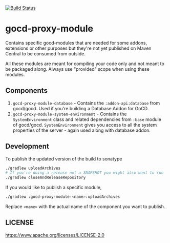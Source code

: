 [![Build Status](https://travis-ci.org/ashwanthkumar/gocd-proxy-module.svg?branch=master)](https://travis-ci.org/ashwanthkumar/gocd-proxy-module)
# gocd-proxy-module

Contains specific gocd-modules that are needed for some addons, extensions or other purposes but they're not yet published on Maven Central to be consumed from outside. 

All these modules are meant for compiling your code only and not meant to be packaged along. Always use "provided" scope when using these modules.

## Components

1. `gocd-proxy-module-database` - Contains the `:addon-api:database` from gocd/gocd. Used if you're building a Database Addon for GoCD.
2. `gocd-proxy-module-system-environment` - Contains the `SystemEnvironment` class and related dependencies from `:base` module of gocd/gocd. `SystemEnvironment` gives you access to all the system properties of the server - again used along with database addon.

## Development

To publish the updated version of the build to sonatype

```bash
./gradlew uploadArchives
# If you're doing a release not a SNAPSHOT you might also want to run
./gradlew closeAndReleaseRepository
```

If you would like to publish a specific module, 

```bash
./gradlew :gocd-proxy-module-<name>:uploadArchives
```

Replace `<name>` with the actual name of the component you want to publish.

## LICENSE
https://www.apache.org/licenses/LICENSE-2.0


